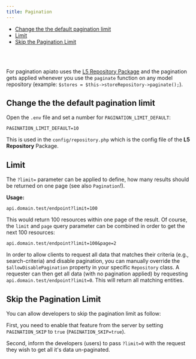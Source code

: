 ```yaml
---
title: Pagination
---
```


- [Change the the default pagination limit](#change-the-the-default-pagination-limit)
- [Limit](#limit)
- [Skip the Pagination Limit](#skip-the-pagination-limit)

<br/>
<br/>

For pagination apiato uses the [L5 Repository Package](https://packagist.org/packages/prettus/l5-repository) and the
pagination gets applied whenever you use the `paginate` function on any model repository
(example: `$stores = $this->storeRepository->paginate();`).

<a name="change-the-the-default-pagination-limit"></a>

## Change the the default pagination limit

Open the `.env` file and set a number for `PAGINATION_LIMIT_DEFAULT`:

```env
PAGINATION_LIMIT_DEFAULT=10
```

This is used in the `config/repository.php` which is the config file of the **L5 Repository** Package.

<a name="limit"></a>

## Limit

The `?limit=` parameter can be applied to define, how many results should be returned on one page (see also `Pagination`!).

**Usage:**

```
api.domain.test/endpoint?limit=100
```

This would return 100 resources within one page of the result. Of course, the `limit` and `page` query parameter can be
combined in order to get the next 100 resources:

```
api.domain.test/endpoint?limit=100&page=2
```

In order to allow clients to request all data that matches their criteria (e.g., search-criteria) and disable pagination,
you can manually override the `$allowDisablePagination` property in your specific `Repository` class. A requester can then
get all data (with no pagination applied) by requesting `api.domain.test/endpoint?limit=0`. This will return all matching
entities.


<a name="skip-the-pagination-limit"></a>

## Skip the Pagination Limit

You can allow developers to skip the pagination limit as follow:

First, you need to enable that feature from the server by setting `PAGINATION_SKIP` to `true` (`PAGINATION_SKIP=true`).

Second, inform the developers (users) to pass `?limit=0` with the request they wish to get all it's data un-paginated.
